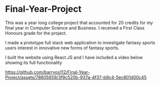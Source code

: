 # Final-Year-Project

This was a year long college project that accounted for 20 credits for my final year in Computer Science and Business. I received a First Class Honours grade for the project.

I made a prototype full stack web application to investigate fantasy sports users interest in innovative new forms of fantasy sports. 

I built the website using React.JS and I have included a video below showing its full functionality 



https://github.com/barryos112/Final-Year-Project/assets/78805659/3f9c520b-937a-4f37-b9c4-5ec801d00c45

